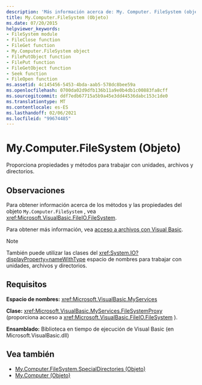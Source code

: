 ```yaml
---
description: 'Más información acerca de: My. Computer. FileSystem (objeto)'
title: My.Computer.FileSystem (Objeto)
ms.date: 07/20/2015
helpviewer_keywords:
- FileSystem module
- FileClose function
- FileGet function
- My.Computer.FileSystem object
- FilePutObject function
- FilePut function
- FileGetObject function
- Seek function
- FileOpen function
ms.assetid: 4c145456-5453-4bda-aab5-578dc8bee59a
ms.openlocfilehash: 0700da02d9dfb136b11a9e0b4db1c00883fa8cff
ms.sourcegitcommit: ddf7edb67715a5b9a45e3dd44536dabc153c1de0
ms.translationtype: MT
ms.contentlocale: es-ES
ms.lasthandoff: 02/06/2021
ms.locfileid: "99674485"
---
```

# <a name="mycomputerfilesystem-object"></a>My.Computer.FileSystem (Objeto)

Proporciona propiedades y métodos para trabajar con unidades, archivos y directorios.  
  
## <a name="remarks"></a>Observaciones  

 Para obtener información acerca de los métodos y las propiedades del objeto `My.Computer.FileSystem` , vea <xref:Microsoft.VisualBasic.FileIO.FileSystem>.  
  
 Para obtener más información, vea [acceso a archivos con Visual Basic](../../developing-apps/programming/drives-directories-files/file-access.md).  
  
> [!NOTE]
> También puede utilizar las clases del <xref:System.IO?displayProperty=nameWithType> espacio de nombres para trabajar con unidades, archivos y directorios.  
  
## <a name="requirements"></a>Requisitos  

 **Espacio de nombres:** <xref:Microsoft.VisualBasic.MyServices>  
  
 **Clase:** <xref:Microsoft.VisualBasic.MyServices.FileSystemProxy> (proporciona acceso a <xref:Microsoft.VisualBasic.FileIO.FileSystem> ).  
  
 **Ensamblado:** Biblioteca en tiempo de ejecución de Visual Basic (en Microsoft.VisualBasic.dll)  
  
## <a name="see-also"></a>Vea también

- [My.Computer.FileSystem.SpecialDirectories (Objeto)](my-computer-filesystem-specialdirectories-object.md)
- [My.Computer (Objeto)](my-computer-object.md)
